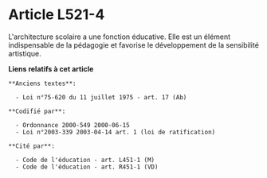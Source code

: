 # Article L521-4

L'architecture scolaire a une fonction éducative. Elle est un élément indispensable de la pédagogie et favorise le
développement de la sensibilité artistique.

**Liens relatifs à cet article**

	**Anciens textes**:

	  - Loi n°75-620 du 11 juillet 1975 - art. 17 (Ab)

	**Codifié par**:

	  - Ordonnance 2000-549 2000-06-15
	  - Loi n°2003-339 2003-04-14 art. 1 (loi de ratification)

	**Cité par**:

	  - Code de l'éducation - art. L451-1 (M)
	  - Code de l'éducation - art. R451-1 (VD)

